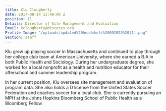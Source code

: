 ```yaml
---
title: Klu Clougherty
date: 2017-08-14 13:49:00 Z
position: 11
Details: Director of Site Management and Evaluation
Email: kclougherty@dcscores.org
Profile Image: "/uploads/updated%20headshots%20092023%20(1).png"
Section: staff
---
```


Klu grew up playing soccer in Massachusetts and continued to play through her college club team at American University, where she earned a B.A in both Public Health and Sociology. During her undergraduate degree, she worked for a local nonprofit as a health and nutrition educator for their afterschool and summer leadership program.

In her current position, Klu oversees site management and evaluation of program data. She also holds a D license from the United States Soccer Federation and coaches soccer for a local club. She is currently pursuing an MPH at the Johns Hopkins Bloomberg School of Public Health as a Bloomberg Fellow. 